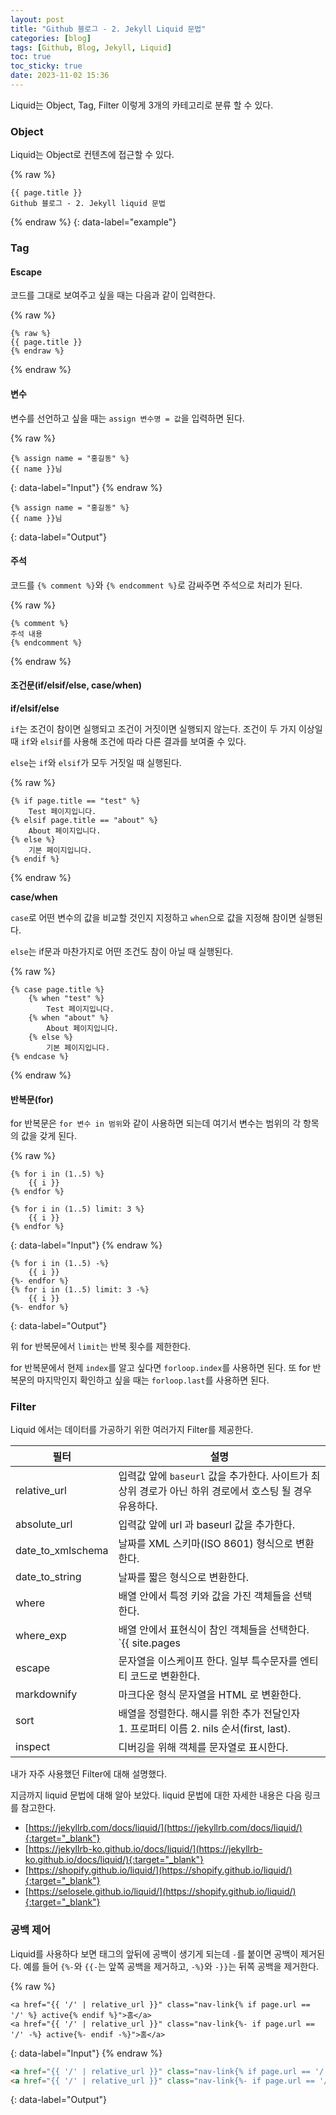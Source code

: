 ```yaml
---
layout: post
title: "Github 블로그 - 2. Jekyll Liquid 문법"
categories: [blog]
tags: [Github, Blog, Jekyll, Liquid]
toc: true
toc_sticky: true
date: 2023-11-02 15:36
---
```


Liquid는 Object, Tag, Filter 이렇게 3개의 카테고리로 분류 할 수 있다.

### Object

Liquid는 Object로 컨텐츠에 접근할 수 있다.

<!-- <p class"codeblock-label">example</p> -->

{% raw %}
```liquid
{{ page.title }}
Github 블로그 - 2. Jekyll liquid 문법
```
{% endraw %}
{: data-label="example"}

### Tag

#### Escape

코드를 그대로 보여주고 싶을 때는 다음과 같이 입력한다.

{% raw %}
```liquid
{% raw %}
{{ page.title }}
{% endraw %}
```
{% endraw %}

#### 변수

변수를 선언하고 싶을 때는 `assign 변수명 = 값`을 입력하면 된다.

{% raw %}
```liquid
{% assign name = "홍길동" %}
{{ name }}님
```
{: data-label="Input"}
{% endraw %}

```liquid
{% assign name = "홍길동" %}
{{ name }}님
```
{: data-label="Output"}

#### 주석

코드를 `{% comment %}`와 `{% endcomment %}`로 감싸주면 주석으로 처리가 된다.

{% raw %}
```liquid
{% comment %}
주석 내용
{% endcomment %}
```
{% endraw %}

#### 조건문(if/elsif/else, case/when)

**if/elsif/else**

`if`는 조건이 참이면 실행되고 조건이 거짓이면 실행되지 않는다. 조건이 두 가지 이상일 때 `if`와 `elsif`를 사용해 조건에 따라 다른 결과를 보여줄 수 있다.

`else`는 `if`와 `elsif`가 모두 거짓일 때 실행된다.

{% raw %}
```liquid
{% if page.title == "test" %}
	Test 페이지입니다.
{% elsif page.title == "about" %}
	About 페이지입니다.
{% else %}
	기본 페이지입니다.
{% endif %}
```
{% endraw %}

**case/when**

`case`로 어떤 변수의 값을 비교할 것인지 지정하고 `when`으로 값을 지정해 참이면 실행된다.

`else`는 if문과 마찬가지로 어떤 조건도 참이 아닐 때 실행된다.

{% raw %}
```liquid
{% case page.title %}
	{% when "test" %}
		Test 페이지입니다.
	{% when "about" %}
		About 페이지입니다.
	{% else %}
		기본 페이지입니다.
{% endcase %}
```
{% endraw %}

#### 반복문(for)

for 반복문은 `for 변수 in 범위`와 같이 사용하면 되는데 여기서 변수는 범위의 각 항목의 값을 갖게 된다.

{% raw %}
```liquid
{% for i in (1..5) %}
	{{ i }}
{% endfor %}

{% for i in (1..5) limit: 3 %}
	{{ i }}
{% endfor %}
```
{: data-label="Input"}
{% endraw %}

```
{% for i in (1..5) -%}
	{{ i }}
{%- endfor %}
{% for i in (1..5) limit: 3 -%}
	{{ i }}
{%- endfor %}
```
{: data-label="Output"}

위 for 반복문에서 `limit`는 반복 횟수를 제한한다.

for 반복문에서 현제 `index`를 알고 싶다면 `forloop.index`를 사용하면 된다. 또 for 반복문의 마지막인지 확인하고 싶을 때는 `forloop.last`를 사용하면 된다.

### Filter

Liquid 에서는 데이터를 가공하기 위한 여러가지 Filter를 제공한다.

|필터|설명|
|---|----|
|relative_url|입력값 앞에 `baseurl` 값을 추가한다. 사이트가 최상위 경로가 아닌 하위 경로에서 호스팅 될 경우 유용하다.
|absolute_url|입력값 앞에 url 과 baseurl 값을 추가한다.|
|date_to_xmlschema|날짜를 XML 스키마(ISO 8601) 형식으로 변환한다.|
|date_to_string|날짜를 짧은 형식으로 변환한다.|
|where|배열 안에서 특정 키와 값을 가진 객체들을 선택한다.|
|where_exp|배열 안에서 표현식이 참인 객체들을 선택한다.<br>`{{ site.pages | where_exp: "item", "item.category == 'test'" }}`|
|escape|문자열을 이스케이프 한다. 일부 특수문자를 엔티티 코드로 변환한다.|
|markdownify|마크다운 형식 문자열을 HTML 로 변환한다.|
|sort|배열을 정렬한다. 해시를 위한 추가 전달인자 1. 프로퍼티 이름 2. nils 순서(first, last).|
|inspect|디버깅을 위해 객체를 문자열로 표시한다.|

내가 자주 사용했던 Filter에 대해 설명했다.

지금까지 liquid 문법에 대해 알아 보았다. liquid 문법에 대한 자세한 내용은 다음 링크를 참고한다.

* [https://jekyllrb.com/docs/liquid/](https://jekyllrb.com/docs/liquid/){:target="_blank"}
* [https://jekyllrb-ko.github.io/docs/liquid/](https://jekyllrb-ko.github.io/docs/liquid/){:target="_blank"}
* [https://shopify.github.io/liquid/](https://shopify.github.io/liquid/){:target="_blank"}
* [https://selosele.github.io/liquid/](https://shopify.github.io/liquid/){:target="_blank"}

### 공백 제어

Liquid를 사용하다 보면 태그의 앞뒤에 공백이 생기게 되는데 `-`를 붙이면 공백이 제거된다. 예를 들어 `{%-`와 `{{-`는 앞쪽 공백을 제거하고, `-%}`와 `-}}`는 뒤쪽 공백을 제거한다.

{% raw %}
```liquid
<a href="{{ '/' | relative_url }}" class="nav-link{% if page.url == '/' %} active{% endif %}">홈</a>
<a href="{{ '/' | relative_url }}" class="nav-link{%- if page.url == '/' -%} active{%- endif -%}">홈</a>
```
{: data-label="Input"}
{% endraw %}

```html
<a href="{{ '/' | relative_url }}" class="nav-link{% if page.url == '/' %} active{% endif %}">홈</a>
<a href="{{ '/' | relative_url }}" class="nav-link{%- if page.url == '/' -%} active{%- endif -%}">홈</a>
```
{: data-label="Output"}
